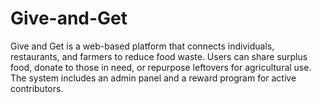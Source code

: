 # Give-and-Get
Give and Get is a web-based platform that connects individuals, restaurants, and farmers to reduce food waste. Users can share surplus food, donate to those in need, or repurpose leftovers for agricultural use. The system includes an admin panel and a reward program for active contributors.
